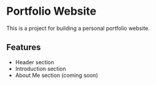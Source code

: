 # Portfolio Website
This is a project for building a personal portfolio website.

## Features
- Header section
- Introduction section
- About Me section (coming soon)